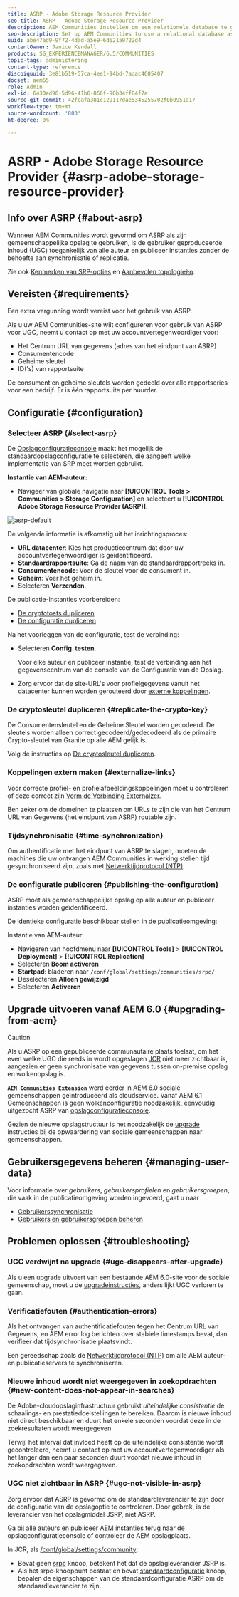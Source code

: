 ```yaml
---
title: ASRP - Adobe Storage Resource Provider
seo-title: ASRP - Adobe Storage Resource Provider
description: AEM Communities instellen om een relationele database te gebruiken als de algemene opslag
seo-description: Set up AEM Communities to use a relational database as its common store
uuid: abe47ad9-9f72-4dad-a5e9-6d621a9722d4
contentOwner: Janice Kendall
products: SG_EXPERIENCEMANAGER/6.5/COMMUNITIES
topic-tags: administering
content-type: reference
discoiquuid: 3e81b519-57ca-4ee1-94bd-7adac4605407
docset: aem65
role: Admin
exl-id: 6430ed96-5d96-41b6-866f-90b34ff84f7a
source-git-commit: 42feafa381c129117dae5345255702f0b0951a17
workflow-type: tm+mt
source-wordcount: '803'
ht-degree: 0%

---
```


# ASRP - Adobe Storage Resource Provider {#asrp-adobe-storage-resource-provider}

## Info over ASRP {#about-asrp}

Wanneer AEM Communities wordt gevormd om ASRP als zijn gemeenschappelijke opslag te gebruiken, is de gebruiker geproduceerde inhoud (UGC) toegankelijk van alle auteur en publiceer instanties zonder de behoefte aan synchronisatie of replicatie.

Zie ook [Kenmerken van SRP-opties](/help/communities/working-with-srp.md#characteristics-of-srp-options) en [Aanbevolen topologieën](/help/communities/topologies.md).

## Vereisten {#requirements}

Een extra vergunning wordt vereist voor het gebruik van ASRP.

Als u uw AEM Communities-site wilt configureren voor gebruik van ASRP voor UGC, neemt u contact op met uw accountvertegenwoordiger voor:

* Het Centrum URL van gegevens (adres van het eindpunt van ASRP)
* Consumentencode
* Geheime sleutel
* ID(&#39;s) van rapportsuite

De consument en geheime sleutels worden gedeeld over alle rapportseries voor een bedrijf. Er is één rapportsuite per huurder.

## Configuratie {#configuration}

### Selecteer ASRP {#select-asrp}

De [Opslagconfiguratieconsole](/help/communities/srp-config.md) maakt het mogelijk de standaardopslagconfiguratie te selecteren, die aangeeft welke implementatie van SRP moet worden gebruikt.

**Instantie van AEM-auteur:**

* Navigeer van globale navigatie naar **[!UICONTROL Tools > Communities > Storage Configuration]** en selecteert u **[!UICONTROL Adobe Storage Resource Provider (ASRP)]**.

![asrp-default](assets/asrp-default.png)

De volgende informatie is afkomstig uit het inrichtingsproces:

* **URL datacenter**: Kies het productiecentrum dat door uw accountvertegenwoordiger is geïdentificeerd.
* **Standaardrapportsuite**: Ga de naam van de standaardrapportreeks in.
* **Consumentencode**: Voer de sleutel voor de consument in.
* **Geheim**: Voer het geheim in.
* Selecteren **Verzenden**.

De publicatie-instanties voorbereiden:

* [De cryptotoets dupliceren](#replicate-the-crypto-key)
* [De configuratie dupliceren](#publishing-the-configuration)

Na het voorleggen van de configuratie, test de verbinding:

* Selecteren **Config. testen**.

   Voor elke auteur en publiceer instantie, test de verbinding aan het gegevenscentrum van de console van de Configuratie van de Opslag.

* Zorg ervoor dat de site-URL&#39;s voor profielgegevens vanuit het datacenter kunnen worden gerouteerd door [externe koppelingen](#externalize-links).

### De cryptosleutel dupliceren {#replicate-the-crypto-key}

De Consumentensleutel en de Geheime Sleutel worden gecodeerd. De sleutels worden alleen correct gecodeerd/gedecodeerd als de primaire Crypto-sleutel van Granite op alle AEM gelijk is.

Volg de instructies op [De cryptosleutel dupliceren](/help/communities/deploy-communities.md#replicate-the-crypto-key).

### Koppelingen extern maken {#externalize-links}

Voor correcte profiel- en profielafbeeldingskoppelingen moet u controleren of deze correct zijn [Vorm de Verbinding Externalzer](/help/sites-developing/externalizer.md).

Ben zeker om de domeinen te plaatsen om URLs te zijn die van het Centrum URL van Gegevens (het eindpunt van ASRP) routable zijn.

### Tijdsynchronisatie {#time-synchronization}

Om authentificatie met het eindpunt van ASRP te slagen, moeten de machines die uw ontvangen AEM Communities in werking stellen tijd gesynchroniseerd zijn, zoals met [Netwerktijdprotocol (NTP)](https://www.ntp.org/).

### De configuratie publiceren {#publishing-the-configuration}

ASRP moet als gemeenschappelijke opslag op alle auteur en publiceer instanties worden geïdentificeerd.

De identieke configuratie beschikbaar stellen in de publicatieomgeving:

Instantie van AEM-auteur:

* Navigeren van hoofdmenu naar **[!UICONTROL Tools]** > **[!UICONTROL Deployment]** > **[!UICONTROL Replication]**
* Selecteren **Boom activeren**
* **Startpad**: bladeren naar `/conf/global/settings/communities/srpc/`
* Deselecteren **Alleen gewijzigd**
* Selecteren **Activeren**

## Upgrade uitvoeren vanaf AEM 6.0 {#upgrading-from-aem}

>[!CAUTION]
>
>Als u ASRP op een gepubliceerde communautaire plaats toelaat, om het even welke UGC die reeds in wordt opgeslagen [JCR](/help/communities/jsrp.md) niet meer zichtbaar is, aangezien er geen synchronisatie van gegevens tussen on-premise opslag en wolkenopslag is.

**`AEM Communities Extension`** werd eerder in AEM 6.0 sociale gemeenschappen geïntroduceerd als cloudservice. Vanaf AEM 6.1 Gemeenschappen is geen wolkenconfiguratie noodzakelijk, eenvoudig uitgezocht ASRP van [opslagconfiguratieconsole](/help/communities/srp-config.md).

Gezien de nieuwe opslagstructuur is het noodzakelijk de [upgrade](/help/communities/upgrade.md#adobe-cloud-storage) instructies bij de opwaardering van sociale gemeenschappen naar gemeenschappen.

## Gebruikersgegevens beheren {#managing-user-data}

Voor informatie over *gebruikers*, *gebruikersprofielen* en *gebruikersgroepen*, die vaak in de publicatieomgeving worden ingevoerd, gaat u naar

* [Gebruikerssynchronisatie](/help/communities/sync.md)
* [Gebruikers en gebruikersgroepen beheren](/help/communities/users.md)

## Problemen oplossen {#troubleshooting}

### UGC verdwijnt na upgrade {#ugc-disappears-after-upgrade}

Als u een upgrade uitvoert van een bestaande AEM 6.0-site voor de sociale gemeenschap, moet u de [upgradeinstructies](/help/communities/upgrade.md#adobe-cloud-storage), anders lijkt UGC verloren te gaan.

### Verificatiefouten {#authentication-errors}

Als het ontvangen van authentificatiefouten tegen het Centrum URL van Gegevens, en AEM error.log berichten over stabiele timestamps bevat, dan verifieer dat tijdsynchronisatie plaatsvindt.

Een gereedschap zoals de [Netwerktijdprotocol (NTP)](https://www.ntp.org/) om alle AEM auteur- en publicatieservers te synchroniseren.

### Nieuwe inhoud wordt niet weergegeven in zoekopdrachten {#new-content-does-not-appear-in-searches}

De Adobe-cloudopslaginfrastructuur gebruikt *uiteindelijke consistentie* de schaalings- en prestatiedoelstellingen te bereiken. Daarom is nieuwe inhoud niet direct beschikbaar en duurt het enkele seconden voordat deze in de zoekresultaten wordt weergegeven.

Terwijl het interval dat invloed heeft op de uiteindelijke consistentie wordt gecontroleerd, neemt u contact op met uw accountvertegenwoordiger als het langer dan een paar seconden duurt voordat nieuwe inhoud in zoekopdrachten wordt weergegeven.

### UGC niet zichtbaar in ASRP {#ugc-not-visible-in-asrp}

Zorg ervoor dat ASRP is gevormd om de standaardleverancier te zijn door de configuratie van de opslagoptie te controleren. Door gebrek, is de leverancier van het opslagmiddel JSRP, niet ASRP.

Ga bij alle auteurs en publiceer AEM instanties terug naar de opslagconfiguratieconsole of controleer de AEM opslagplaats.

In JCR, als [/conf/global/settings/community](https://localhost:4502/crx/de/index.jsp#/etc/socialconfig/):

* Bevat geen [srpc](https://localhost:4502/crx/de/index.jsp#/conf/global/settings/communities/srp) knoop, betekent het dat de opslagleverancier JSRP is.
* Als het srpc-knooppunt bestaat en bevat [standaardconfiguratie](https://localhost:4502/crx/de/index.jsp#/conf/global/settings/communities/srp/defaultconfiguration) knoop, bepalen de eigenschappen van de standaardconfiguratie ASRP om de standaardleverancier te zijn.
